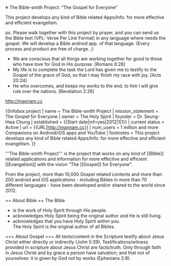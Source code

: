 ※ The Bible-smith Project: "The Gospel for Everyone"

This project develops any kind of Bible related Apps/Info. for more effective and efficient evangelism.

ps. Please walk together with this project by prayer, and you can send us the Bible text (VPL: Verse Per Line Format) in any language where needs the gospel. We will develop a Bible android app. of that language. (Every process and product are free of charge. ;)

+ We are conscious that all things are working together for good to those who have love for God in His purpose. [Romans 8:28]
+ My life is to complete the task the Lord has given me to testify to the Gospel of the grace of God, so that I may finish my race with joy. [Acts 20:24]
+ He who overcomes, and keeps my works to the end, to him I will give rule over the nations. [Revelation 2:26]

http://mannam.cc

{{Infobox project
| name              = The Bible-smith Project
| mission_statement = The Gospel for Everyone
| owner             = The Holy Spirit
| founder           = Dr. Seung-Hwa Chung
| established       = {{Start date|mf=yes|2012|1|1}}
| current status    = Active
| url               = {{URL|http://mannam.cc}}
| num_users         = 1 million and more Companions on Android/iOS apps and YouTube
| footnotes         = This project develops any kind of Bible related Apps/Info. for more effective and efficient evangelism.
}}

'''The Bible-smith Project''' is the project that works on any kind of [[Bible]] related applications and information for more effective and efficient [[Evangelism]] with the vision "The [[Gospel]] for Everyone".

From the project, more than 10,000 Gospel related contents and more than 200 android and iOS applications - including Bibles in more than 70 different languages - have been developed and/or shared to the world since 2012.

== About Bible ==
The Bible<br>
- is the work of Holy Spirit through His people.<br>
- acknowledges Holy Spirit being the original author and He is still living.<br>
- acknowledges that you have Holy Spirit within you.<br>
The Holy Spirit is the original author of all Bibles.

=== About Gospel ===
All texts/content in the Scripture testify about Jesus Christ either directly or indirectly (John 5:39). Testifications/witness provided in scripture about Jesus Christ are facts/truth. Only through faith in Jesus Christ and by grace a person have salvation; and that not of yourselves: it is given by God not by works (Ephesians 2:8).
